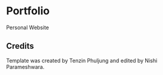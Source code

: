 # Portfolio 
Personal Website

## Credits
Template was created by Tenzin Phuljung and edited by Nishi Parameshwara.

